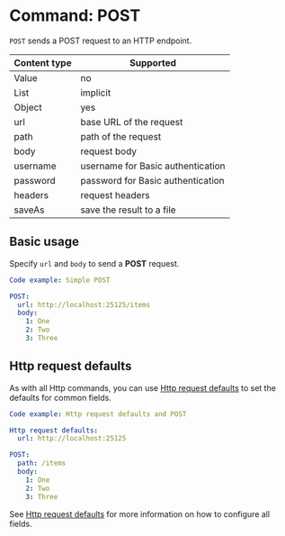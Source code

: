 # Command: POST

`POST` sends a POST request to an HTTP endpoint.

| Content type | Supported                         |
|--------------|-----------------------------------|
| Value        | no                                |
| List         | implicit                          |
| Object       | yes                               |
| url          | base URL of the request           |
| path         | path of the request               |
| body         | request body                      |
| username     | username for Basic authentication |
| password     | password for Basic authentication |
| headers      | request headers                   |
| saveAs       | save the result to a file         |

## Basic usage

Specify `url` and `body` to send a **POST** request.

```yaml
Code example: Simple POST

POST:
  url: http://localhost:25125/items
  body:
    1: One
    2: Two
    3: Three
```

## Http request defaults

As with all Http commands, you can use [Http request defaults](Http%20request%20defaults.md) to set the defaults for
common fields.

```yaml
Code example: Http request defaults and POST

Http request defaults:
  url: http://localhost:25125

POST:
  path: /items
  body:
    1: One
    2: Two
    3: Three
```

See [Http request defaults](Http%20request%20defaults.md) for more information on how to configure all fields.
